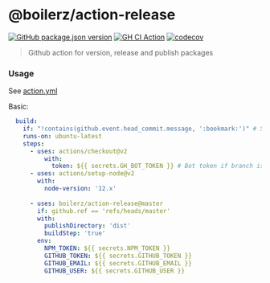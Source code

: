 # @boilerz/action-release

[![GitHub package.json version](https://img.shields.io/github/package-json/v/boilerz/action-release)](https://www.npmjs.com/package/@boilerz/action-release)
[![GH CI Action](https://github.com/boilerz/action-release/workflows/CI/badge.svg)](https://github.com/boilerz/action-release/actions?query=workflow:CI)
[![codecov](https://codecov.io/gh/boilerz/action-release/branch/master/graph/badge.svg)](https://codecov.io/gh/boilerz/action-release)

> Github action for version, release and publish packages

### Usage

See [action.yml](action.yml)

Basic:
```yaml
  build:
    if: "!contains(github.event.head_commit.message, ':bookmark:')" # Skip build for version commits (only use when push are triggered by a bot PAT)
    runs-on: ubuntu-latest
    steps:
      - uses: actions/checkout@v2
          with:
            token: ${{ secrets.GH_BOT_TOKEN }} # Bot token if branch is protected
      - uses: actions/setup-node@v2
        with:
          node-version: '12.x'
    
      - uses: boilerz/action-release@master
        if: github.ref == 'refs/heads/master' 
        with:
          publishDirectory: 'dist'
          buildStep: 'true'
        env:
          NPM_TOKEN: ${{ secrets.NPM_TOKEN }}
          GITHUB_TOKEN: ${{ secrets.GITHUB_TOKEN }}
          GITHUB_EMAIL: ${{ secrets.GITHUB_EMAIL }}
          GITHUB_USER: ${{ secrets.GITHUB_USER }}
```
